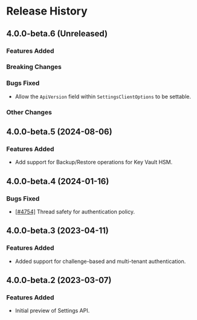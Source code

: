 # Release History

## 4.0.0-beta.6 (Unreleased)

### Features Added

### Breaking Changes

### Bugs Fixed

- Allow the `ApiVersion` field within `SettingsClientOptions` to be settable.

### Other Changes

## 4.0.0-beta.5 (2024-08-06)

### Features Added

- Add support for Backup/Restore operations for Key Vault HSM.

## 4.0.0-beta.4 (2024-01-16)

### Bugs Fixed

- [[#4754]](https://github.com/Azure/azure-sdk-for-cpp/issues/4754) Thread safety for authentication policy.

## 4.0.0-beta.3 (2023-04-11)

### Features Added

- Added support for challenge-based and multi-tenant authentication.

## 4.0.0-beta.2 (2023-03-07)

### Features Added

- Initial preview of Settings API.
